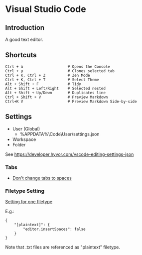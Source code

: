 # Visual Studio Code

## Introduction

A good text editor.

## Shortcuts

    Ctrl + ù                    # Opens the Console
    Ctrl + µ                    # Clones selected tab
    Ctrl + K, Ctrl + Z          # Zen Mode
    Ctrl + K, Ctrl + T          # Select Theme
    Alt + Shift + F             # Tidy
    Alt + Shift + Left/Right    # Selected nested
    Alt + Shift + Up/Down       # Duplicates line
    Ctrl + Shift + V            # Preview Markdown
    Ctrl+K V                    # Preview Markdown Side-by-side

## Settings

* User (Global)
  * %APPDATA%\Code\User\settings.json
* Workspace
* Folder

See <https://developer.hyvor.com/vscode-editing-settings-json>

### Tabs

* [Don't change tabs to spaces](https://stackoverflow.com/a/29972553)

### Filetype Setting

[Setting for one filetype](https://code.visualstudio.com/docs/getstarted/settings#_language-specific-editor-settings)

E.g.:

    {
        "[plaintext]": {
            "editor.insertSpaces": false
        }
    }

Note that .txt files are referenced as "plaintext" filetype.
